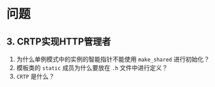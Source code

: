 # 问题

## 3. CRTP实现HTTP管理者

1. 为什么单例模式中的实例的智能指针不能使用 `make_shared` 进行初始化？
2. 模板类的 `static` 成员为什么要放在 `.h` 文件中进行定义？
3. `CRTP` 是什么？